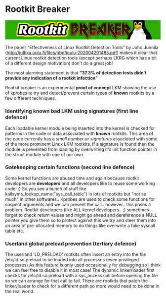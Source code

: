 # Rootkit Breaker

![](rootkit-breaker-logo.png)    

The paper "Effectiveness of Linux Rootkit Detection Tools" by Juho Junnila (http://jultika.oulu.fi/files/nbnfioulu-202004201485.pdf) makes it clear that current Linux rootkit detection tools (except perhaps LKRG which has a bit of a different design motivation) don't do a great job!    

The most alarming statement is that __**"37.3% of detection tests didn't provide any indication of a rootkit infection"**__      

Rootkit breaker is an experimental **proof of concept** LKM showing the use of kprobes to try and detect/prevent certain types of **known** rootkits by a few different techniques.   

### Identifying known bad LKM using signatures (first line defence)   

Each loadable kernel module being inserted into the kernel is checked for patterns in the code or data associated with **known** rootkits. This area of the code currently has a _small number or signatures_ associated with some of the more prominent Linux LKM rootkits. If a signature is found then the module is prevented from loading by overwriting it's init function pointer in the struct module with one of our own.   

### Gatekeeping certain functions (second line defence)     

Some kernel functions are abused time and again because rootkit developers are **developers** and all developers like to reuse some working code! :) So you see a bunch of stuff like kallsyms_lookup_name("sys_call_table") in lots of rootkits but "not so much" in other softwares.. Kprobes are used to check some functions for suspect arguments and we can prevent the call.. however.. this poses a problem. Rootkit developers (like ALL kernel developers.. ;) sometimes forget to check return values and might go ahead and dereference a NULL pointer you give them so to protect against this we try and steer them into an area of pre-allocated memory to do things like overwrite a fake syscall table etc. 

### Userland global preload prevention (tertiary defence)   

The userland 'LD_PRELOAD' rootkits often insert an entry into the file /etc/ld.so.preload to be loaded into all processes (even privileged processes) As this feature is only used occasionally for debugging so I think we can feel free to disable it in most case! The dynamic linker/loader first checks for /etc/ld.so.preload with a sys_access call before opening the file so we can arrange for that call to fail. There are rootkits that patch the linker/loader to check for a different path so more would need to be done in the real world.   


